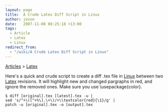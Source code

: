 ```yaml
---
layout: page
title:  A Crude Latex Diff Script in Linux
author: jevon
date:   2007-11-08 08:25:18 +13:00
tags:
  - Article
  - Latex
  - Linux
redirect_from:
  - "/wiki/A Crude Latex Diff Script in Linux"
---
```


[Articles](Articles.md) > [Latex](Latex.md)

Here's a quick and crude script to create a diff .tex file in [Linux](Linux.md) between two [Latex](Latex.md) revisions. It will highlight new and changed pargraphs in red, and ignore the removed ones. Make sure you use \usepackage{color}.

```
$ diff [original].tex [latest].tex -u | 
sed 's/^+\([^+%\].\+\)/+\\textcolor{red}{\1}/g' | 
patch -u [original].tex -o [output].tex
```

